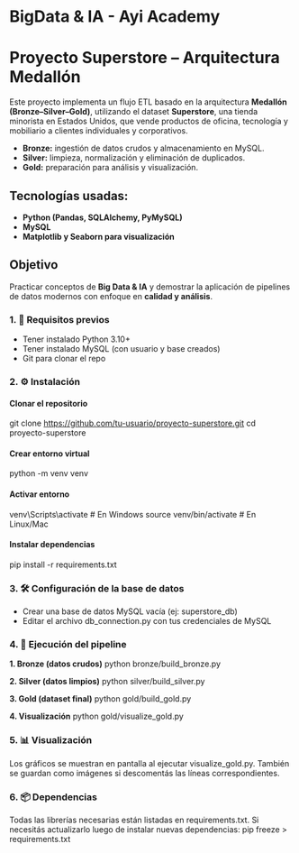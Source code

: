 # BigData & IA - Ayi Academy
# Proyecto Superstore – Arquitectura Medallón

Este proyecto implementa un flujo ETL basado en la arquitectura __Medallón (Bronze–Silver–Gold)__, utilizando el dataset __Superstore__, una tienda minorista en Estados Unidos, que vende productos de oficina, tecnología y mobiliario a clientes individuales y corporativos.

* __Bronze:__ ingestión de datos crudos y almacenamiento en MySQL.
* __Silver:__ limpieza, normalización y eliminación de duplicados.
* __Gold:__ preparación para análisis y visualización.

## Tecnologías usadas:

* __Python (Pandas, SQLAlchemy, PyMySQL)__
* __MySQL__
* __Matplotlib y Seaborn para visualización__

## Objetivo

Practicar conceptos de __Big Data & IA__ y demostrar la aplicación de pipelines de datos modernos con enfoque en __calidad y análisis__.

### 1. 📌 Requisitos previos

* Tener instalado Python 3.10+
* Tener instalado MySQL (con usuario y base creados)
* Git para clonar el repo


### 2. ⚙️ Instalación

#### Clonar el repositorio
git clone https://github.com/tu-usuario/proyecto-superstore.git
cd proyecto-superstore

#### Crear entorno virtual
python -m venv venv

#### Activar entorno
venv\Scripts\activate   # En Windows
source venv/bin/activate  # En Linux/Mac

#### Instalar dependencias
pip install -r requirements.txt


### 3. 🛠️ Configuración de la base de datos

* Crear una base de datos MySQL vacía (ej: superstore_db)
* Editar el archivo db_connection.py con tus credenciales de MySQL

### 4. 🚀 Ejecución del pipeline

__1. Bronze (datos crudos)__
python bronze/build_bronze.py

__2. Silver (datos limpios)__
python silver/build_silver.py

__3. Gold (dataset final)__
python gold/build_gold.py

__4. Visualización__
python gold/visualize_gold.py


### 5. 📊 Visualización

Los gráficos se muestran en pantalla al ejecutar visualize_gold.py.
También se guardan como imágenes si descomentás las líneas correspondientes.

### 6. 📦 Dependencias

Todas las librerías necesarias están listadas en requirements.txt.
Si necesitás actualizarlo luego de instalar nuevas dependencias:
pip freeze > requirements.txt

